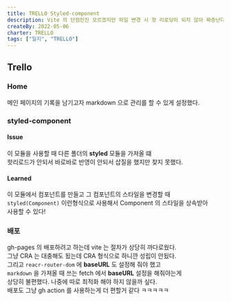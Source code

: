 ```yaml
---
title: TRELLO Styled-component
description: Vite 의 단점인진 모르겠지만 파일 변경 시 핫 리로딩이 되지 않아 짜증난다.
createBy: 2022-05-06
charter: TRELLO
tags: ["일지", "TRELLO"]
---
```


## Trello

### Home

메인 페이지의 기록을 남기고자 markdown 으로 관리를 할 수 있게 설정했다.

### styled-component

#### Issue

이 모듈을 사용할 때 다른 폴더의 **styled** 모듈을 가져올 떄  
핫리로드가 안되서 바로바로 반영이 안되서 삽질을 했지만 찾지 못했다.

#### Learned

이 모듈에서 컴포넌트를 만들고 그 컴포넌트의 스타일을 변경할 때  
`styled(Component)` 이런형식으로 사용해서 Component 의 스타일을 상속받아  
사용할 수 있다!

### 배포

gh-pages 의 배포하려고 하는데 vite 는 절차가 상당히 까다로웠다.  
그냥 CRA 는 대충해도 됬는데 CRA 형식으로 하니깐 성립이 안됬다.  
그리고 `reacr-router-dom` 에 **baseURL** 도 설정해 줘야 했고  
`markdown` 을 가져올 때 쓰는 fetch 에서 **baseURL** 설정을 해줘야는게  
상당히 불편했다. 나중에 따로 최적화 해야 하지 않을까 싶다.  
배포도 그냥 gh action 를 사용하는게 더 편할거 같다 ㅋㅋㅋㅋㅋ
